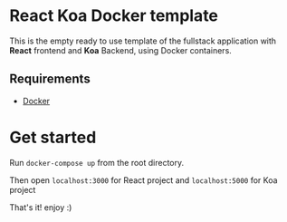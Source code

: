 # React Koa Docker template

This is the empty ready to use template of the fullstack application with **React** frontend and **Koa** Backend, using Docker containers.

## Requirements
- [Docker](https://www.docker.com/)

# Get started
Run ``docker-compose up`` from the root directory.

Then open ``localhost:3000`` for React project  and ``localhost:5000`` for Koa project
 
That's it! enjoy :)
